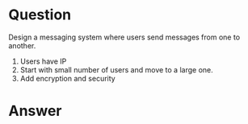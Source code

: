 # Question

Design a messaging system where users send messages from one to another.
1. Users have IP
1. Start with small number of users and move to a large one.
1. Add encryption and security

# Answer